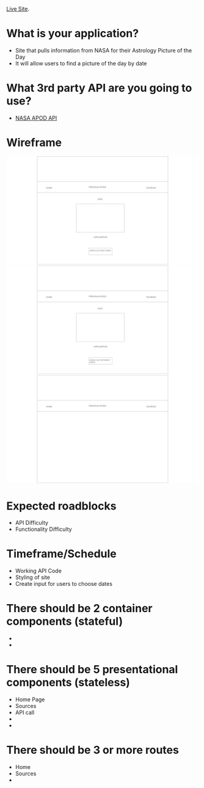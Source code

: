 [Live Site]().

# What is your application?
* Site that pulls information from NASA for their Astrology Picture of the Day
* It will allow users to find a picture of the day by date

# What 3rd party API are you going to use?
* [NASA APOD API](https://api.nasa.gov/planetary/apod)

# Wireframe
![Wireframe](src/assets/Wireframe1.png)
![Wireframe](src/assets/Wireframe2.png)
![Wireframe](src/assets/Wireframe3.png)

# Expected roadblocks
* API Difficulty
* Functionality Difficulty

# Timeframe/Schedule
* Working API Code
* Styling of site
* Create input for users to choose dates

# There should be 2 container components (stateful)
*  
*   

# There should be 5 presentational components (stateless)
* Home Page
* Sources
* API call
*
*

# There should be 3 or more routes
* Home
* Sources
* 